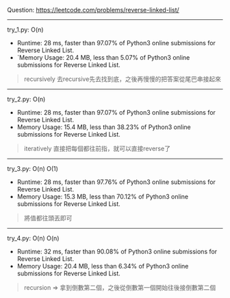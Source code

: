 Question: https://leetcode.com/problems/reverse-linked-list/

---

try_1.py: O(n)

* Runtime: 28 ms, faster than 97.07% of Python3 online submissions for Reverse Linked List.
* `Memory Usage: 20.4 MB, less than 5.07% of Python3 online submissions for Reverse Linked List.

> recursively
> 去recursive先去找到底，之後再慢慢的把答案從尾巴串接起來

---

try_2.py: O(n)

* Runtime: 28 ms, faster than 97.07% of Python3 online submissions for Reverse Linked List.
* Memory Usage: 15.4 MB, less than 38.23% of Python3 online submissions for Reverse Linked List.

> iteratively
> 直接把每個都往前指，就可以直接reverse了

---

try_3.py: O(n) O(1)

* Runtime: 28 ms, faster than 97.76% of Python3 online submissions for Reverse Linked List.
* Memory Usage: 15.3 MB, less than 70.12% of Python3 online submissions for Reverse Linked List.

> 將值都往頭丟即可

---

try_4.py: O(n) O(n)

* Runtime: 32 ms, faster than 90.08% of Python3 online submissions for Reverse Linked List.
* Memory Usage: 20.4 MB, less than 6.34% of Python3 online submissions for Reverse Linked List.

> recursion => 拿到倒數第二個，之後從倒數第一個開始往後接倒數第二個